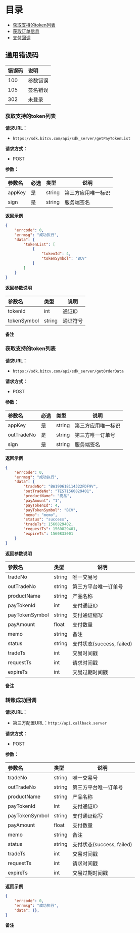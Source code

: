 # 目录

- [获取支持的token列表](#退出登录)
- [获取订单信息](#获取订单信息)
- [支付回调](#支付回调)

## 通用错误码

|错误码|说明|
|:-----|:---|
|100|参数错误|
|105|签名错误|
|302|未登录|


### 获取支持的token列表
**请求URL：** 
- ` https://sdk.bitcv.com/api/sdk_server/getPayTokenList `

**请求方式：**
- POST 

**参数：** 

|参数名|必选|类型|说明|
|:-----|:---|:---|----|
|appKey|是|string|第三方应用唯一标识|
|sign|是|string|服务端签名|

**返回示例**
```JSON
{
    "errcode": 0,
    "errmsg": "成功执行",
    "data": {
        "tokenList": [
            {
                "tokenId": 4,
                "tokenSymbol": "BCV"
            }
        ]
    }
}
```

**返回参数说明** 

|参数名|类型|说明|
|:-----|:---|----|
|tokenId|int|通证ID|
|tokenSymbol|string|通证符号|

**备注** 

### 获取支持的token列表
**请求URL：** 
- ` https://sdk.bitcv.com/api/sdk_server/getOrderData `

**请求方式：**
- POST 

**参数：** 

|参数名|必选|类型|说明|
|:-----|:---|:---|----|
|appKey|是|string|第三方应用唯一标识|
|outTradeNo|是|string|第三方唯一订单号|
|sign|是|string|服务端签名|

**返回示例**
```JSON
{
    "errcode": 0,
    "errmsg": "成功执行",
    "data": {
        "tradeNo": "BW190618114322FDF9V",
        "outTradeNo": "TEST1560829401",
        "productName": "商品",
        "payAmount": "1",
        "payTokenId": 4,
        "payTokenSymbol": "BCV",
        "memo": "memo",
        "status": "success",
        "tradeTs": 1560829402,
        "requestTs": 1560829401,
        "expireTs": 1560833001
    }
}
```

**返回参数说明** 

|参数名|类型|说明|
|:-----|:---|----|
|tradeNo|string|唯一交易号|
|outTradeNo|string|第三方平台唯一订单号|
|productName|string|产品名称|
|payTokenId|int|支付通证ID|
|payTokenSymbol|string|支付通证缩写|
|payAmount|float|支付数量|
|memo|string|备注|
|status|string|支付状态(success, failed)|
|tradeTs|int|交易时间戳|
|requestTs|int|请求时间戳|
|expireTs|int|交易过期时间戳|

**备注** 

### 转账成功回调
**请求URL：** 
- 第三方配置URL：`http://api.callback.server`

**请求方式：**
- POST 

**参数：** 

|参数名|类型|说明|
|:----|:--|----|
|tradeNo|string|唯一交易号|
|outTradeNo|string|第三方平台唯一订单号|
|productName|string|产品名称|
|payTokenId|int|支付通证ID|
|payTokenSymbol|string|支付通证缩写|
|payAmount|float|支付数量|
|memo|string|备注|
|status|string|支付状态(success, failed)|
|tradeTs|int|交易时间戳|
|requestTs|int|请求时间戳|
|expireTs|int|交易过期时间戳|

**返回示例**
```JSON
{
    "errcode": 0,
    "errmsg": "成功执行",
    "data": {},
}
```
**备注** 

